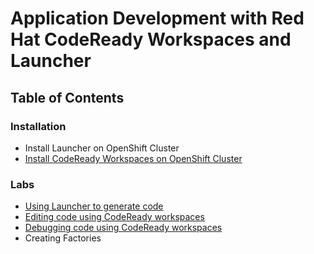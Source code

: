 # Application Development with Red Hat CodeReady Workspaces and Launcher

## Table of Contents

### Installation

* Install Launcher on OpenShift Cluster
* [Install CodeReady Workspaces on OpenShift Cluster](Instal)

### Labs

* [Using Launcher to generate code](GenerateCodeUsingLauncher.md)
* [Editing code using CodeReady workspaces ](EditCodeUsingCodeReadyWorkspaces.md)
* [Debugging code using CodeReady workspaces](DebuggingUsingCodeReadyWorkspaces.md)
* Creating Factories 

